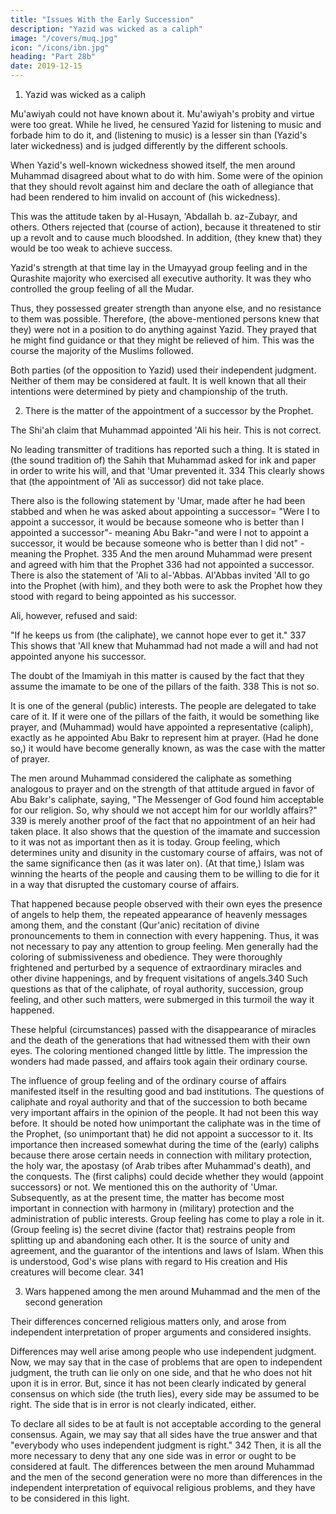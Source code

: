 ```yaml
---
title: "Issues With the Early Succession"
description: "Yazid was wicked as a caliph"
image: "/covers/muq.jpg"
icon: "/icons/ibn.jpg"
heading: "Part 28b"
date: 2019-12-15
---
```



1. Yazid was wicked as a caliph 

<!-- One should beware of thinking that --> 

Mu'awiyah could not have known about it. Mu'awiyah's probity and virtue were too great. While he lived, he censured Yazid for listening to music and forbade him to do it, and (listening to music) is a lesser sin than (Yazid's later wickedness) and is judged differently by the different schools.

When Yazid's well-known wickedness showed itself, the men around Muhammad disagreed about what to do with him. Some were of the opinion that they should revolt against him and declare the oath of allegiance that had been
rendered to him invalid on account of (his wickedness). 

This was the attitude taken by al-Husayn, 'Abdallah b. az-Zubayr, and others. Others rejected that (course of
action), because it threatened to stir up a revolt and to cause much bloodshed. In
addition, (they knew that) they would be too weak to achieve success. 

Yazid's strength at that time lay in the Umayyad group feeling and in the Qurashite majority
who exercised all executive authority. It was they who controlled the group feeling
of all the Mudar. 

Thus, they possessed greater strength than anyone else, and no resistance to them was possible. Therefore, (the above-mentioned persons knew that they) were not in a position to do anything against Yazid. They prayed that he might
find guidance or that they might be relieved of him. This was the course the majority
of the Muslims followed. 

Both parties (of the opposition to Yazid) used their independent judgment. Neither of them may be considered at fault. It is well known that all their intentions were determined by piety and championship of the truth.
<!-- May God enable us to follow their model. -->


2. There is the matter of the appointment of a successor by the Prophet.

The Shi'ah claim that Muhammad appointed 'Ali his heir. This is not correct. 

No leading transmitter of traditions has reported such a thing. It is stated in (the sound
tradition of) the Sahih that Muhammad asked for ink and paper in order to write his
will, and that 'Umar prevented it. 334 This clearly shows that (the appointment of 'Ali
as successor) did not take place.

There also is the following statement by 'Umar, made after he had been
stabbed and when he was asked about appointing a successor= "Were I to appoint a
successor, it would be because someone who is better than I appointed a successor"-
meaning Abu Bakr-"and were I not to appoint a successor, it would be because
someone who is better than I did not" -meaning the Prophet. 335 And the men around
Muhammad were present and agreed with him that the Prophet 336 had not
appointed a successor.
There is also the statement of 'Ali to al-'Abbas. Al'Abbas invited 'All to go into the Prophet (with him), and they both were to ask the Prophet how they stood with regard to being appointed as his successor. 

Ali, however, refused and said:

"If he keeps us from (the caliphate), we cannot hope ever to get it." 337 This shows that 'All knew that Muhammad had not made a will and had not appointed anyone his successor. 

The doubt of the Imamiyah in this matter is caused by the fact that they assume the imamate to be one of the pillars of the faith. 338 This is not so. 

It is one of the general (public) interests. The people are delegated to take care of it. If it
were one of the pillars of the faith, it would be something like prayer, and (Muhammad) would have appointed a representative (caliph), exactly as he appointed Abu Bakr to represent him at prayer. (Had he done so,) it would have become generally known, as was the case with the matter of prayer. 

The men around Muhammad considered the caliphate as something analogous to prayer and on the strength of that attitude argued in favor of Abu Bakr's caliphate, saying, "The Messenger of God found him acceptable for our religion. So, why should we not
accept him for our worldly affairs?" 339 is merely another proof of the fact that no appointment of an heir had taken place. It also shows that the question of the imamate and succession to it was not as important then as it is today. Group feeling,
which determines unity and disunity in the customary course of affairs, was not of
the same significance then (as it was later on). (At that time,) Islam was winning the
hearts of the people and causing them to be willing to die for it in a way that
disrupted the customary course of affairs. 

That happened because people observed
with their own eyes the presence of angels to help them, the repeated appearance of
heavenly messages among them, and the constant (Qur'anic) recitation of divine
pronouncements to them in connection with every happening. Thus, it was not
necessary to pay any attention to group feeling. Men generally had the coloring of
submissiveness and obedience. They were thoroughly frightened and perturbed by a
sequence of extraordinary miracles and other divine happenings, and by frequent
visitations of angels.340 Such questions as that of the caliphate, of royal authority,
succession, group feeling, and other such matters, were submerged in this turmoil
the way it happened.

These helpful (circumstances) passed with the disappearance of miracles and the death of the generations that had witnessed them with their own eyes. The coloring mentioned changed little by little. The impression the wonders had made
passed, and affairs took again their ordinary course. 

The influence of group feeling and of the ordinary course of affairs manifested itself in the resulting good and bad
institutions. The questions of caliphate and royal authority and that of the
succession to both became very important affairs in the opinion of the people. It had
not been this way before. It should be noted how unimportant the caliphate was in
the time of the Prophet, (so unimportant that) he did not appoint a successor to it. Its importance then increased somewhat during the time of the (early) caliphs because there arose certain needs in connection with military protection, the holy war, the
apostasy (of Arab tribes after Muhammad's death), and the conquests. The (first
caliphs) could decide whether they would (appoint successors) or not. We mentioned
this on the authority of 'Umar. Subsequently, as at the present time, the matter has
become most important in connection with harmony in (military) protection and the
administration of public interests. Group feeling has come to play a role in it.
(Group feeling is) the secret divine (factor that) restrains people from splitting up
and abandoning each other. It is the source of unity and agreement, and the
guarantor of the intentions and laws of Islam. When this is understood, God's wise
plans with regard to His creation and His creatures will become clear. 341


3. Wars happened among the men around Muhammad and the men of the second generation

Their differences concerned religious matters only, and arose from independent interpretation of proper arguments and considered insights. 

Differences may well arise among people who use independent judgment. Now, we may say that in the case of problems that are open to independent judgment, the truth can lie only on one side, and that he who does not hit upon it is in error. But, since it has not been clearly indicated by general consensus on which side (the truth lies), every side may be assumed to be right. The side that is in error is not clearly indicated, either. 

To declare all sides to be at fault is not acceptable according to the general consensus.
Again, we may say that all sides have the true answer and that "everybody who uses
independent judgment is right." 342 Then, it is all the more necessary to deny that
any one side was in error or ought to be considered at fault.
The differences between the men around Muhammad and the men of the
second generation were no more than differences in the independent interpretation
of equivocal religious problems, and they have to be considered in this light.

